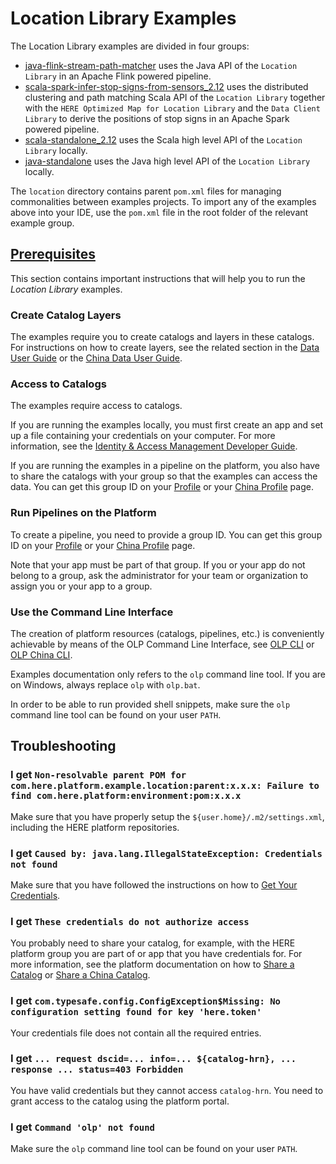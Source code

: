 # Location Library Examples

The Location Library examples are divided in four groups:

- [java-flink-stream-path-matcher](java/flink/stream-path-matcher/README.md)
  uses the Java API of the `Location Library` in an Apache Flink powered
  pipeline.
- [scala-spark-infer-stop-signs-from-sensors_2.12](scala/spark/infer-stop-signs-from-sensors/README.md)
  uses the distributed clustering and path matching Scala API of the
  `Location Library` together with the `HERE Optimized Map for Location Library`
  and the `Data Client Library` to derive the positions of stop signs in an
  Apache Spark powered pipeline.
- [scala-standalone_2.12](scala/standalone/README.md) uses the Scala high level
  API of the `Location Library` locally.
- [java-standalone](java/standalone/README.md) uses the Java high level API of
  the `Location Library` locally.

The `location` directory contains parent `pom.xml` files for managing
commonalities between examples projects. To import any of the examples above
into your IDE, use the `pom.xml` file in the root folder of the relevant example
group.

## [Prerequisites](#)

This section contains important instructions that will help you to run the
_Location Library_ examples.

### Create Catalog Layers

The examples require you to create catalogs and layers in these catalogs. For
instructions on how to create layers, see the related section in the
[Data User Guide](https://developer.here.com/documentation/data-user-guide/portal/layer-creating.html)
or the [China Data User Guide](https://developer.here.com/cn/documentation/data-user-guide/portal/layer-creating.html).

### Access to Catalogs

The examples require access to catalogs.

If you are running the examples locally, you must first create an app and set up
a file containing your credentials on your computer. For more information, see the
[Identity & Access Management Developer Guide](https://developer.here.com/documentation/identity-access-management/dev_guide/index.html).

If you are running the examples in a pipeline on the platform, you also have to
share the catalogs with your group so that the examples can access the data. You
can get this group ID on your [Profile](https://platform.here.com/profile/)
or your [China Profile](https://platform.hereolp.cn/profile/) page.

### Run Pipelines on the Platform

To create a pipeline, you need to provide a group ID. You can get this group ID
on your [Profile](https://platform.here.com/profile/) or your [China Profile](https://platform.hereolp.cn/profile/) page.

Note that your app must be part of that group. If you or your app do not belong
to a group, ask the administrator for your team or organization to assign you or
your app to a group.

### Use the Command Line Interface

The creation of platform resources (catalogs, pipelines, etc.) is conveniently
achievable by means of the OLP Command Line Interface,
see
[OLP CLI](https://developer.here.com/documentation/open-location-platform-cli/user_guide/index.html) or
[OLP China CLI](https://developer.here.com/cn/documentation/open-location-platform-cli/user_guide/index.html).

Examples documentation only refers to the `olp` command line tool. If you are on
Windows, always replace `olp` with `olp.bat`.

In order to be able to run provided shell snippets, make sure the `olp` command
line tool can be found on your user `PATH`.

## Troubleshooting

### I get `Non-resolvable parent POM for com.here.platform.example.location:parent:x.x.x: Failure to find com.here.platform:environment:pom:x.x.x`

Make sure that you have properly setup the `${user.home}/.m2/settings.xml`,
including the HERE platform repositories.

### I get `Caused by: java.lang.IllegalStateException: Credentials not found`

Make sure that you have followed the instructions on how to
[Get Your Credentials](https://developer.here.com/documentation/identity-access-management/dev_guide/index.html).

### I get `These credentials do not authorize access`

You probably need to share your catalog, for example, with the HERE
platform group you are part of or app that you have credentials for. For more
information, see the platform documentation on how to
[Share a Catalog](https://developer.here.com/documentation/data-user-guide/portal/catalog-sharing.html) or
[Share a China Catalog](https://developer.here.com/cn/documentation/data-user-guide/portal/catalog-sharing.html).

### I get `com.typesafe.config.ConfigException$Missing: No configuration setting found for key 'here.token'`

Your credentials file does not contain all the required entries.

### I get `... request dscid=... info=... ${catalog-hrn}, ... response ... status=403 Forbidden`

You have valid credentials but they cannot access `catalog-hrn`. You need to
grant access to the catalog using the platform portal.

### I get `Command 'olp' not found`

Make sure the `olp` command line tool can be found on your user `PATH`.
